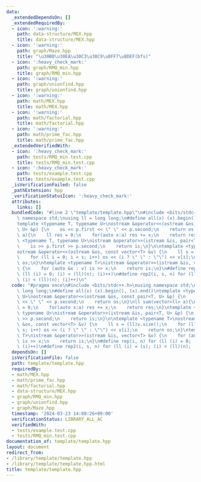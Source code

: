 ```yaml
---
data:
  _extendedDependsOn: []
  _extendedRequiredBy:
  - icon: ':warning:'
    path: data-structure/MEX.hpp
    title: data-structure/MEX.hpp
  - icon: ':warning:'
    path: graph/Maze.hpp
    title: "\u30B0\u30EA\u30C3\u30C9\u8FF7\u8DEF(bfs)"
  - icon: ':heavy_check_mark:'
    path: graph/RMQ_min.hpp
    title: graph/RMQ_min.hpp
  - icon: ':warning:'
    path: graph/unionfind.hpp
    title: graph/unionfind.hpp
  - icon: ':warning:'
    path: math/MEX.hpp
    title: math/MEX.hpp
  - icon: ':warning:'
    path: math/factorial.hpp
    title: math/factorial.hpp
  - icon: ':warning:'
    path: math/prime_fac.hpp
    title: math/prime_fac.hpp
  _extendedVerifiedWith:
  - icon: ':heavy_check_mark:'
    path: tests/RMQ_min.test.cpp
    title: tests/RMQ_min.test.cpp
  - icon: ':heavy_check_mark:'
    path: tests/example.test.cpp
    title: tests/example.test.cpp
  _isVerificationFailed: false
  _pathExtension: hpp
  _verificationStatusIcon: ':heavy_check_mark:'
  attributes:
    links: []
  bundledCode: "#line 2 \"template/template.hpp\"\n#include <bits/stdc++.h>\nusing\
    \ namespace std;\nusing ll = long long;\n#define all(x) (x).begin(), (x).end()\n\
    template <typename T, typename U>\nostream &operator<<(ostream &os, const pair<T,\
    \ U> &p) {\n    os << p.first << \" \" << p.second;\n    return os;\n}\nll sum(vector<ll>\
    \ a){\n    ll res = 0;\n    for(auto x:a) res += x;\n    return res;\n}\ntemplate\
    \ <typename T, typename U>\nistream &operator>>(istream &is, pair<T, U> &p) {\n\
    \    is >> p.first >> p.second;\n    return is;\n}\n\ntemplate <typename T>\n\
    ostream &operator<<(ostream &os, const vector<T> &v) {\n    ll s = (ll)v.size();\n\
    \    for (ll i = 0; i < s; i++) os << (i ? \" \" : \"\") << v[i];\n    return\
    \ os;\n}\ntemplate <typename T>\nistream &operator>>(istream &is, vector<T> &v)\
    \ {\n    for (auto &x : v) is >> x;\n    return is;\n}\n#define rep(i, n) for\
    \ (ll (i) = 0; (i) < (ll)(n); (i)++)\n#define rep2(i, s, n) for (ll (i) = (s);\
    \ (i) < (ll)(n); (i)++)\n"
  code: "#pragma once\n#include <bits/stdc++.h>\nusing namespace std;\nusing ll =\
    \ long long;\n#define all(x) (x).begin(), (x).end()\ntemplate <typename T, typename\
    \ U>\nostream &operator<<(ostream &os, const pair<T, U> &p) {\n    os << p.first\
    \ << \" \" << p.second;\n    return os;\n}\nll sum(vector<ll> a){\n    ll res\
    \ = 0;\n    for(auto x:a) res += x;\n    return res;\n}\ntemplate <typename T,\
    \ typename U>\nistream &operator>>(istream &is, pair<T, U> &p) {\n    is >> p.first\
    \ >> p.second;\n    return is;\n}\n\ntemplate <typename T>\nostream &operator<<(ostream\
    \ &os, const vector<T> &v) {\n    ll s = (ll)v.size();\n    for (ll i = 0; i <\
    \ s; i++) os << (i ? \" \" : \"\") << v[i];\n    return os;\n}\ntemplate <typename\
    \ T>\nistream &operator>>(istream &is, vector<T> &v) {\n    for (auto &x : v)\
    \ is >> x;\n    return is;\n}\n#define rep(i, n) for (ll (i) = 0; (i) < (ll)(n);\
    \ (i)++)\n#define rep2(i, s, n) for (ll (i) = (s); (i) < (ll)(n); (i)++)"
  dependsOn: []
  isVerificationFile: false
  path: template/template.hpp
  requiredBy:
  - math/MEX.hpp
  - math/prime_fac.hpp
  - math/factorial.hpp
  - data-structure/MEX.hpp
  - graph/RMQ_min.hpp
  - graph/unionfind.hpp
  - graph/Maze.hpp
  timestamp: '2024-03-23 14:08:26+09:00'
  verificationStatus: LIBRARY_ALL_AC
  verifiedWith:
  - tests/example.test.cpp
  - tests/RMQ_min.test.cpp
documentation_of: template/template.hpp
layout: document
redirect_from:
- /library/template/template.hpp
- /library/template/template.hpp.html
title: template/template.hpp
---
```

